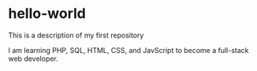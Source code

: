 # hello-world
This is a description of my first repository

I am learning PHP, SQL, HTML, CSS, and JavScript to become a full-stack web developer.
